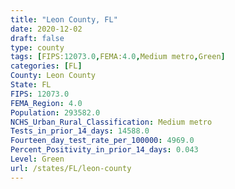 ```yaml
---
title: "Leon County, FL"
date: 2020-12-02
draft: false
type: county
tags: [FIPS:12073.0,FEMA:4.0,Medium metro,Green]
categories: [FL]
County: Leon County
State: FL
FIPS: 12073.0
FEMA_Region: 4.0
Population: 293582.0
NCHS_Urban_Rural_Classification: Medium metro
Tests_in_prior_14_days: 14588.0
Fourteen_day_test_rate_per_100000: 4969.0
Percent_Positivity_in_prior_14_days: 0.043
Level: Green
url: /states/FL/leon-county
---
```



